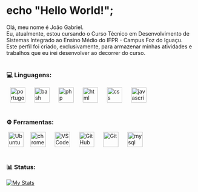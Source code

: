 # echo "Hello World!";

Olá, meu nome é João Gabriel. <br>
Eu, atualmente, estou cursando o Curso Técnico em Desenvolvimento de Sistemas Integrado ao Ensino Médio do IFPR - Campus Foz do Iguaçu. <br>
Este perfil foi criado, exclusivamente, para armazenar minhas atividades e trabalhos que eu irei desenvolver ao decorrer do curso.

#
          
### 💻 Linguagens:

  <img src="https://univali-lite.github.io/Portugol-Studio/assets/img/logo.png" alt="portugol" width="40" height="40" hspace="10"/> <img src="https://cdn.jsdelivr.net/gh/devicons/devicon@latest/icons/bash/bash-original.svg" alt="bash" width="40" height="40" hspace="10"/> <img src="https://cdn.jsdelivr.net/gh/devicons/devicon@latest/icons/php/php-original.svg" alt="php" width="40" height="40" hspace="10"/> <img src="https://cdn.jsdelivr.net/gh/devicons/devicon@latest/icons/html5/html5-original.svg" alt="html" width="40" height="40" hspace="10"/> <img src="https://cdn.jsdelivr.net/gh/devicons/devicon@latest/icons/css3/css3-original.svg" alt="css" width="40" height="40" hspace="10"/> <img src="https://cdn.jsdelivr.net/gh/devicons/devicon@latest/icons/javascript/javascript-original.svg" alt="javascript" width="40" height="40" hspace="10"/>
#

### ⚙️ Ferramentas:

  <img src="https://cdn.jsdelivr.net/gh/devicons/devicon@latest/icons/ubuntu/ubuntu-original.svg" alt="Ubuntu" width="40" height="40" hspace="5"/> <img src="https://cdn.jsdelivr.net/gh/devicons/devicon@latest/icons/chrome/chrome-original.svg" alt="chrome" width="40" height="40" hspace="10"/> <img src="https://cdn.jsdelivr.net/gh/devicons/devicon/icons/vscode/vscode-original.svg" alt="VSCode" width="40" height="40" hspace="10"/> <img src="https://static-00.iconduck.com/assets.00/github-icon-2048x1988-jzvzcf2t.png" alt="GitHub" width="40" height="40" hspace="10"/> <img src="https://cdn.jsdelivr.net/gh/devicons/devicon/icons/git/git-original.svg" alt="Git" width="40" height="40" hspace="10"/> <img src="https://cdn.jsdelivr.net/gh/devicons/devicon@latest/icons/mysql/mysql-original.svg" alt="mysql" width="40" height="40" hspace="10"/>


#

### 📊 Status:
  [![My Stats](https://github-readme-stats.vercel.app/api/top-langs/?username=JoaoGuimaraesTDS2023&theme=onedark&layout=compact)](https://github.com/anuraghazra/github-readme-stats)
